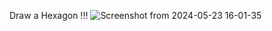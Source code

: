 Draw a Hexagon !!!
![Screenshot from 2024-05-23 16-01-35](https://github.com/phamduyaaaa/draw-hexagon-turtlesim/assets/134459693/fafb409f-b9cc-4b94-8268-fef2c427b53a)
